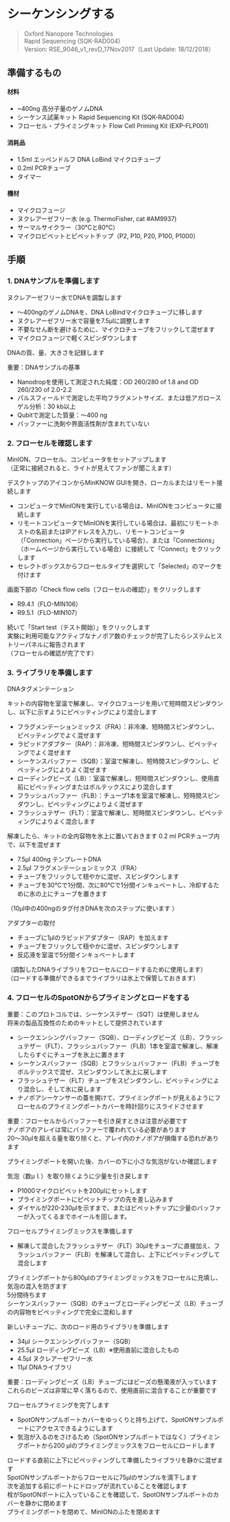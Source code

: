 # シーケンシングする
  
> Oxford Nanopore Technologies  
> Rapid Sequencing (SQK-RAD004)  
> Version: RSE_9046_v1_revD_17Nov2017（Last Update: 18/12/2018）  


## 準備するもの

#### 材料  
- ~400ng 高分子量のゲノムDNA  
- シーケンス試薬キット Rapid Sequencing Kit (SQK-RAD004)  
- フローセル・プライミングキット Flow Cell Priming Kit (EXP-FLP001)  

#### 消耗品  
- 1.5ml エッペンドルフ DNA LoBind マイクロチューブ
- 0.2ml PCRチューブ
- タイマー

#### 機材  
- マイクロフュージ
- ヌクレアーゼフリー水 (e.g. ThermoFisher, cat #AM9937)  
- サーマルサイクラー（30°Cと80°C）  
- マイクロピペットとピペットチップ（P2, P10, P20, P100, P1000）


## 手順

### 1. DNAサンプルを準備します  

ヌクレアーゼフリー水でDNAを調製します  
- 〜400ngのゲノムDNAを、DNA LoBindマイクロチューブに移します
- ヌクレアーゼフリー水で容量を7.5μlに調整します
- 不要なせん断を避けるために、マイクロチューブをフリックして混ぜます
- マイクロフュージで軽くスピンダウンします  

DNAの質、量、大きさを記録します


重要：DNAサンプルの基準  
- Nanodropを使用して測定された純度：OD 260/280 of 1.8 and OD 260/230 of 2.0-2.2
- パルスフィールドで測定した平均フラグメントサイズ、または低アガロースゲル分析：30 kb以上
- Qubitで測定した質量：〜400 ng
- バッファーに洗剤や界面活性剤が含まれていない


### 2. フローセルを確認します
MinION、フローセル、コンピュータをセットアップします    
（正常に接続されると、ライトが見えてファンが聞こえます）

デスクトップのアイコンからMinKNOW GUIを開き、ローカルまたはリモート接続します  
- コンピュータでMinIONを実行している場合は、MinIONをコンピュータに接続します  
- リモートコンピュータでMinIONを実行している場合は、最初にリモートホストの名前またはIPアドレスを入力し、リモートコンピュータ（「Connection」ページから実行している場合）、または「Connections」（ホームページから実行している場合）に接続して「Connect」をクリックします  
- セレクトボックスからフローセルタイプを選択して「Selected」のマークを付けます  

画面下部の「Check flow cells（フローセルの確認）」をクリックします  　
- R9.4.1（FLO-MIN106）
- R9.5.1（FLO-MIN107）

続いて「Start test（テスト開始）」をクリックします  
実験に利用可能なアクティブなナノポア数のチェックが完了したらシステムヒストリーパネルに報告されます  
（フローセルの確認が完了です）  

### 3. ライブラリを準備します

DNAタグメンテーション  

キットの内容物を室温で解凍し、マイクロフュージを用いて短時間スピンダウンし、以下に示すようにピペッティングにより混合します
- フラグメンテーションミックス（FRA）：非冷凍、短時間スピンダウンし、ピペッティングでよく混ぜます
- ラピッドアダプター（RAP）：非冷凍、短時間スピンダウンし、ピペッティングでよく混ぜます
- シーケンスバッファー（SQB）：室温で解凍し、短時間スピンダウンし、ピペッティングによりよく混ぜます
- ローディングビーズ（LB）：室温で解凍し、短時間スピンダウンし、使用直前にピペッティングまたはボルテックスにより混合します
- フラッシュバッファー（FLB）：チューブ1本を室温で解凍し、短時間スピンダウンし、ピペッティングによりよく混ぜます
- フラッシュテザー（FLT）：室温で解凍し、短時間スピンダウンし、ピペッティングによりよく混合します

解凍したら、キットの全内容物を氷上に置いておきます
0.2 ml PCRチューブ内で、以下を混ぜます
- 7.5μl 400ng テンプレートDNA
- 2.5μl フラグメンテーションミックス（FRA）  
- チューブをフリックして穏やかに混ぜ、スピンダウンします  
- チューブを30℃で1分間、次に80℃で1分間インキュベートし、冷却するために氷の上にチューブを置きます  

（10μl中の400ngのタグ付きDNAを次のステップに使います ）

アダプターの取付
- チューブに1μlのラピッドアダプター（RAP）を加えます
- チューブをフリックして穏やかに混ぜ、スピンダウンします
- 反応液を室温で5分間インキュベートします

（調製したDNAライブラリをフローセルにロードするために使用します）  
（ロードする準備ができるまでライブラリは氷上で保管しておきます）  

### 4. フローセルのSpotONからプライミングとロードをする
重要：このプロトコルでは、シーケンステザー（SQT）は使用しません  
将来の製品互換性のためのキットとして提供されています

- シークエンシングバッファー（SQB）、ローディングビーズ（LB）、フラッシュテザー（FLT）、フラッシュバッファー（FLB）1本を室温で解凍し、解凍したらすぐにチューブを氷上に置きます
- シーケンスバッファー（SQB）とフラッシュバッファー（FLB）チューブをボルテックスで混ぜ、スピンダウンして氷上に戻します
- フラッシュテザー（FLT）チューブをスピンダウンし、ピペッティングにより混合し、そして氷に戻します
- ナノポアシーケンサーの蓋を開けて、プライミングポートが見えるようにフローセルのプライミングポートカバーを時計回りにスライドさせます

重要：フローセルからバッファーを引き戻すときは注意が必要です  
ナノポアのアレイは常にバッファーで覆われている必要があります  
20〜30μlを超える量を取り除くと、アレイ内のナノポアが損傷する恐れがあります  

プライミングポートを開いた後、カバーの下に小さな気泡がないか確認します  

気泡（数μｌ）を取り除くように少量を引き戻します    
 - P1000マイクロピペットを200μlにセットします  
 - プライミングポートにピペットチップの先を差し込みます    
 - ダイヤルが220-230μlを示すまで、またはピペットチップに少量のバッファーが入ってくるまでホイールを回します。  


フローセルプライミングミックスを準備します  
 - 解凍して混合したフラッシュテザー（FLT）30μlをチューブに直接加え、フラッシュバッファー（FLB）を解凍して混合し、上下にピペッティングして混合します    

プライミングポートから800µlのプライミングミックスをフローセルに充填し、気泡の混入を防ぎます  
5分間待ちます  
シーケンスバッファー（SQB）のチューブとローディングビーズ（LB）チューブの内容物をピペッティングで完全に混和します  

新しいチューブに、次のロード用のライブラリを準備します
 - 34μl シークエンシングバッファー（SQB）
 - 25.5μl ローディングビーズ（LB）※使用直前に混合したもの
 - 4.5μl ヌクレアーゼフリー水
 - 11μl DNAライブラリ


重要：ローディングビーズ（LB）チューブにはビーズの懸濁液が入っています    
これらのビーズは非常に早く落ちるので、使用直前に混合することが重要です  

フローセルプライミングを完了します  
 - SpotONサンプルポートカバーをゆっくりと持ち上げて、SpotONサンプルポートにアクセスできるようにします     
 - 気泡が入るのをさけるため（SpotONサンプルポートではなく）プライミングポートから200 µlのプライミングミックスをフローセルにロードします    


ロードする直前に上下にピペッティングして準備したライブラリを静かに混ぜます   
SpotONサンプルポートからフローセルに75µlのサンプルを滴下します    
次を追加する前にポートにドロップが流れていることを確認します  
栓がSpotONポートに入っていることを確認して、SpotONサンプルポートのカバーを静かに閉めます    
プライミングポートを閉めて、MinIONのふたを閉めます  
